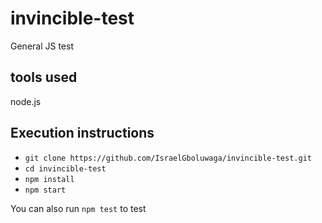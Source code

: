 # invincible-test

General JS test


## tools used
node.js

## Execution instructions
- `git clone https://github.com/IsraelGboluwaga/invincible-test.git`
- `cd invincible-test`
- `npm install`
- `npm start`

You can also run `npm test` to test
